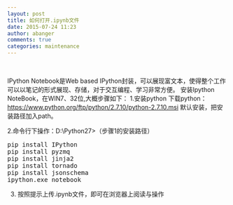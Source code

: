 ```yaml
---
layout: post
title: 如何打开.ipynb文件
date: 2015-07-24 11:23
author: abanger
comments: true
categories: maintenance
---
```

&nbsp;

IPython Notebook是Web based IPython封装，可以展现富文本，使得整个工作可以以笔记的形式展现、存储，对于交互编程、学习非常方便。
安装Ipython NoteBook，在WIN7、32位,大概步骤如下：
1.安装python
下载python：https://www.python.org/ftp/python/2.7.10/python-2.7.10.msi
默认安装，把安装路径加入path。
<!--more-->


2.命令行下操作：D:\Python27&gt;（步骤1的安装路径）
<pre>
pip install IPython
pip install pyzmq
pip install jinja2
pip install tornado
pip install jsonschema
ipython.exe notebook
</pre>
3. 按照提示上传.ipynb文件，即可在浏览器上阅读与操作
